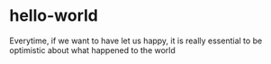 # hello-world
Everytime, if we want to have let us happy, it is really essential to be optimistic about what happened to the world
